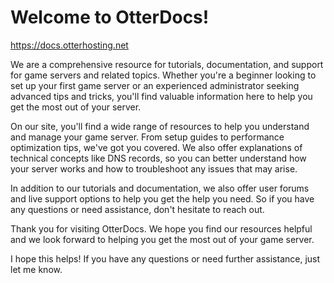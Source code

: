 # Welcome to OtterDocs!

https://docs.otterhosting.net

We are a comprehensive resource for tutorials, documentation, and support for game servers and related topics. Whether you're a beginner looking to set up your first game server or an experienced administrator seeking advanced tips and tricks, you'll find valuable information here to help you get the most out of your server.

On our site, you'll find a wide range of resources to help you understand and manage your game server. From setup guides to performance optimization tips, we've got you covered. We also offer explanations of technical concepts like DNS records, so you can better understand how your server works and how to troubleshoot any issues that may arise.

In addition to our tutorials and documentation, we also offer user forums and live support options to help you get the help you need. So if you have any questions or need assistance, don't hesitate to reach out.

Thank you for visiting OtterDocs. We hope you find our resources helpful and we look forward to helping you get the most out of your game server.

I hope this helps! If you have any questions or need further assistance, just let me know.